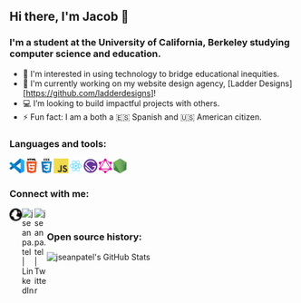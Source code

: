 ## **Hi there, I'm Jacob**  👋

### I'm a student at the University of California, Berkeley studying computer science and education.

- 📕  I'm interested in using technology to bridge educational inequities.
- 🌳 I'm currently working on my website design agency, [Ladder Designs][https://github.com/ladderdesigns]!
- 💻  I’m looking to build impactful projects with others.
- ⚡ Fun fact: I am a both a 🇪🇸 Spanish and 🇺🇸 American citizen.

### Languages and tools:

[<img align="left" alt="Visual Studio Code" width="26px" src="https://raw.githubusercontent.com/github/explore/80688e429a7d4ef2fca1e82350fe8e3517d3494d/topics/visual-studio-code/visual-studio-code.png" />][visualstudio]
[<img align="left" alt="HTML5" width="26px" src="https://raw.githubusercontent.com/github/explore/80688e429a7d4ef2fca1e82350fe8e3517d3494d/topics/html/html.png" />][html5]
[<img align="left" alt="CSS3" width="26px" src="https://raw.githubusercontent.com/github/explore/80688e429a7d4ef2fca1e82350fe8e3517d3494d/topics/css/css.png" />][css]
[<img align="left" alt="JavaScript" width="26px" src="https://raw.githubusercontent.com/github/explore/80688e429a7d4ef2fca1e82350fe8e3517d3494d/topics/javascript/javascript.png" />][javascript]
[<img align="left" alt="React" width="26px" src="https://raw.githubusercontent.com/github/explore/80688e429a7d4ef2fca1e82350fe8e3517d3494d/topics/react/react.png" />][react]
[<img align="left" alt="Gatsby" width="26px" src="https://raw.githubusercontent.com/github/explore/e94815998e4e0713912fed477a1f346ec04c3da2/topics/gatsby/gatsby.png" />][gatsby]
[<img align="left" alt="GraphQL" width="26px" src="https://raw.githubusercontent.com/github/explore/80688e429a7d4ef2fca1e82350fe8e3517d3494d/topics/graphql/graphql.png" />][graphql]
[<img  alt="Node.js" width="26px" src="https://raw.githubusercontent.com/github/explore/80688e429a7d4ef2fca1e82350fe8e3517d3494d/topics/nodejs/nodejs.png" />][node]  

### Connect with me:

[<img align="left" alt="jseanpa.tel" width="22px" src="https://raw.githubusercontent.com/iconic/open-iconic/master/svg/globe.svg" />][website]
[<img align="left" alt="jseanpa.tel | LinkedIn" width="22px" src="https://cdn.jsdelivr.net/npm/simple-icons@v3/icons/linkedin.svg" />][linkedin]
[<img align="left" alt="jseanpa.tel | Twitter" width="22px" src="https://cdn.jsdelivr.net/npm/simple-icons@v3/icons/twitter.svg" />][twitter]

<br />

### Open source history:

  <img align="left" alt="jseanpatel's GitHub Stats" src="https://github-readme-stats-jseanpatel.vercel.app/api?username=jseanpatel&show_icons=true&hide_border=true&count_private=true" />

[website]: https://jseanpa.tel/
[treetop]: https://treetoplearning.org/
[twitter]: https://twitter.com/jseanpatel
[linkedin]: https://www.linkedin.com/in/jseanpatel/
[visualstudio]: https://code.visualstudio.com/?wt.mc_id=DX_841432
[html5]: https://code.visualstudio.com/?wt.mc_id=DX_841432
[css]: https://developer.mozilla.org/en-US/docs/Web/CSS
[javascript]: https://www.javascript.com/
[react]: https://reactjs.org/
[gatsby]: https://www.gatsbyjs.com/
[graphql]: https://graphql.org/
[node]: https://nodejs.org/en/
